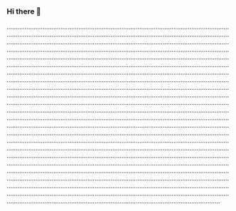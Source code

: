 ### Hi there 👋

...........................................................................................................................................................................................................................................................................................................................................................................................................................................................................................................................................................................................................................................................................................................................................................................................................................................................................................................................................................................................................................................................................................................................................................................................................................................................................................................................................................................................................................................................................................................................................................................................................................................................................................................................................................................................................................................................................................................................................................................................................................................................................................................................................................................................................................................................................................................................................................................................................................................................................................................................................................................................................................................................................................................................................................................................................................................................................................................................................................................................................................................................................................